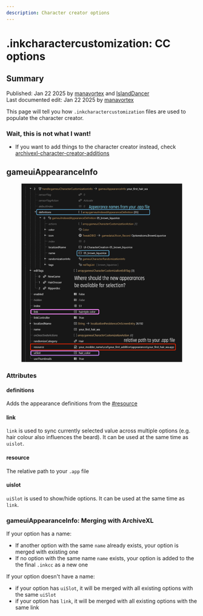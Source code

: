 ```yaml
---
description: Character creator options
---
```


# .inkcharactercustomization: CC options

## Summary

Published: Jan 22 2025 by [manavortex](https://app.gitbook.com/u/NfZBoxGegfUqB33J9HXuCs6PVaC3 "mention") and [IslandDancer](https://app.gitbook.com/u/s8gktWvqEZWGRxQIsePwOnEI2Mo2 "mention")\
Last documented edit: Jan 22 2025 by [manavortex](https://app.gitbook.com/u/NfZBoxGegfUqB33J9HXuCs6PVaC3 "mention")

This page will tell you how `.inkcharactercustomization` files are used to populate the character creator.

### Wait, this is not what I want!

* If you want to add things to the character creator instead, check [archivexl-character-creator-additions](../../core-mods-explained/archivexl/archivexl-character-creator-additions/ "mention")



## gameuiAppearanceInfo

<figure><img src="../../../.gitbook/assets/inkcc_gameuiAppearanceInfo.png" alt=""><figcaption></figcaption></figure>

### Attributes

#### definitions

Adds the appearance definitions from the [#resource](.inkcharactercustomization-cc-options.md#resource "mention")&#x20;

#### link

`link` is used to sync currently selected value across multiple options (e.g. hair colour also influences the beard). It can be used at the same time as `uislot`.

#### resource

The relative path to your `.app` file

#### uislot

`uiSlot` is used to show/hide options. It can be used at the same time as `link`.

### gameuiAppearanceInfo: Merging with ArchiveXL

If your option has a name:

* If another option with the same `name` already exists, your option is merged with existing one
* If no option with the same name `name` exists, your option is added to the the final `.inkcc` as a new one

If your option doesn't have a name:

* if your option has `uiSlot`, it will be merged with all existing options with the same `uiSlot`
* if your option has `link`, it will be merged with all existing options with the same link
